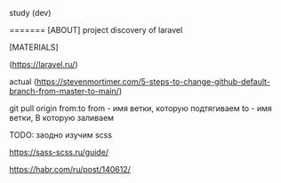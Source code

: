 study (dev)

=======
[ABOUT] project discovery of laravel

[MATERIALS]

(https://laravel.ru/)

actual
(https://stevenmortimer.com/5-steps-to-change-github-default-branch-from-master-to-main/)

git pull origin from:to
from - имя ветки, которую подтягиваем
to - имя ветки, В которую заливаем

TODO: заодно изучим scss

https://sass-scss.ru/guide/

https://habr.com/ru/post/140612/
